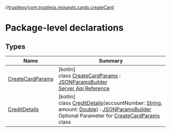 //[trustless](../../index.md)/[com.trustless.requests.cards.createCard](index.md)

# Package-level declarations

## Types

| Name | Summary |
|---|---|
| [CreateCardParams](-create-card-params/index.md) | [kotlin]<br>class [CreateCardParams](-create-card-params/index.md) : [JSONParamsBuilder](../com.trustless.params/-j-s-o-n-params-builder/index.md)<br>[Server Api Reference](https://developer.staq.io/docs/apis/cards#/Cards/Create%20card.%20V2) |
| [CreditDetails](-credit-details/index.md) | [kotlin]<br>class [CreditDetails](-credit-details/index.md)(accountNumber: [String](https://kotlinlang.org/api/latest/jvm/stdlib/kotlin/-string/index.html), amount: [Double](https://kotlinlang.org/api/latest/jvm/stdlib/kotlin/-double/index.html)) : [JSONParamsBuilder](../com.trustless.params/-j-s-o-n-params-builder/index.md)<br>Optional Parameter for [CreateCardParams](-create-card-params/index.md) class |
